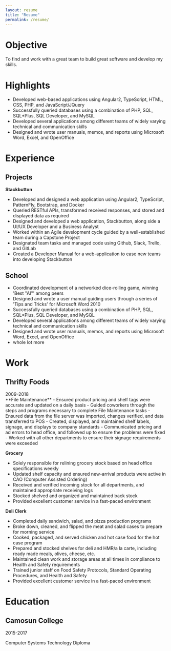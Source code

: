 ```yaml
---
layout: resume
title: "Resume"
permalink: /resume/
---
```


# Objective
To find and work with a great team to build great software and develop my skills.

# Highlights
- Developed web-based applications using Angular2, TypeScript, HTML, CSS, PHP, and JavaScript/JQuery
- Successfully queried databases using a combination of PHP, SQL, SQL*Plus, SQL Developer, and MySQL
- Developed several applications among different teams of widely varying technical and communication skills
- Designed and wrote user manuals, memos, and reports using Microsoft Word, Excel, and OpenOffice

# Experience

## Projects
**Stackbutton**
- Developed and designed a web application using Angular2, TypeScript, PatternFly, Bootstrap, and Docker
- Queried RESTful APIs, transformed received responses, and stored and displayed data as required
- Designed and developed a web application, Stackbutton, along side a UI/UX Developer and a Business Analyst
- Worked within an Agile development cycle guided by a well-established team during a Capstone Project
- Designated team tasks and managed code using Github, Slack, Trello, and GitLab
- Created a Developer Manual for a web-application to ease new teams into developing Stackbutton

## School
- Coordinated development of a networked dice-rolling game, winning 'Best "AI"' among peers
- Designed and wrote a user manual guiding users through a series of 'Tips and Tricks' for Microsoft Word 2010
- Successfully queried databases using a combination of PHP, SQL, SQL*Plus, SQL Developer, and MySQL
- Developed several applications among different teams of widely varying technical and communication skills
- Designed and wrote user manuals, memos, and reports using Microsoft Word, Excel, and OpenOffice
- whole lot more

# Work
<div class="dated-header"><h2>Thrifty Foods</h2><span>2009-2018</span></div>
**File Maintenance**
- Ensured product pricing and shelf tags were accurate and updated on a daily basis
- Guided coworkers through the steps and programs necessary to complete File Maintenance tasks
- Ensured data from the file server was imported, changes verified, and data transferred to POS
- Created, displayed, and maintained shelf labels, signage, and displays to company standards
- Communicated pricing and ad errors to head office, and followed up to ensure the problems were fixed
- Worked with all other departments to ensure their signage requirements were exceeded

**Grocery**
- Solely responsible for relining grocery stock based on head office specifications weekly
- Updated shelf capacity and ensured new-arrival products were active in CAO (Computer Assisted Ordering)
- Received and verified incoming stock for all departments, and maintained appropriate receiving logs
- Stocked shelved and organized and maintained back stock
- Provided excellent customer service in a fast-paced environment

**Deli Clerk**
- Completed daily sandwich, salad, and pizza production programs
- Broke down, cleaned, and flipped the meat and salad cases to prepare for morning service
- Cooked, packaged, and served chicken and hot case food for the hot case program
- Prepared and stocked shelves for deli and HMR/a la carte, including ready made meals, olives, cheese, etc.
- Maintained clean work and storage areas at all times in compliance to Health and Safety requirements
- Trained junior staff on Food Safety Protocols, Standard Operating Procedures, and Health and Safety
- Provided excellent customer service in a fast-paced environment

# Education
<div class="dated-header"><h2>Camosun College</h2><span>2015-2017</span></div>

Computer Systems Technology Diploma